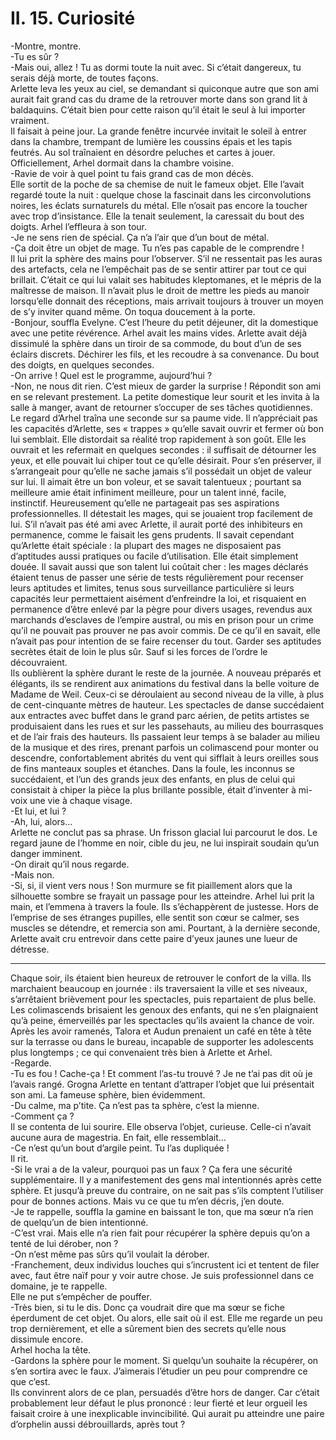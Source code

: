 # II. 15. Curiosité

-Montre, montre.\
-Tu es sûr ?\
-Mais oui, allez ! Tu as dormi toute la nuit avec. Si c’était dangereux, tu serais déjà morte, de toutes façons.\
Arlette leva les yeux au ciel, se demandant si quiconque autre que son ami aurait fait grand cas du drame de la retrouver morte dans son grand lit à baldaquins. C’était bien pour cette raison qu’il était le seul à lui importer vraiment.\
Il faisait à peine jour. La grande fenêtre incurvée invitait le soleil à entrer dans la chambre, trempant de lumière les coussins épais et les tapis feutrés. Au sol traînaient en désordre peluches et cartes à jouer. Officiellement, Arhel dormait dans la chambre voisine.\
-Ravie de voir à quel point tu fais grand cas de mon décès.\
Elle sortit de la poche de sa chemise de nuit le fameux objet. Elle l’avait regardé toute la nuit : quelque chose la fascinait dans les circonvolutions noires, les éclats surnaturels du métal. Elle n’osait pas encore la toucher avec trop d’insistance. Elle la tenait seulement, la caressait du bout des doigts. Arhel l’effleura à son tour.\
-Je ne sens rien de spécial. Ça n’a l’air que d’un bout de métal.\
-Ça doit être un objet de mage. Tu n’es pas capable de le comprendre !\
Il lui prit la sphère des mains pour l’observer. S’il ne ressentait pas les auras des artefacts, cela ne l’empêchait pas de se sentir attirer par tout ce qui brillait. C’était ce qui lui valait ses habitudes kleptomanes, et le mépris de la maîtresse de maison. Il n’avait plus le droit de mettre les pieds au manoir lorsqu’elle donnait des réceptions, mais arrivait toujours à trouver un moyen de s’y inviter quand même. On toqua doucement à la porte.\
-Bonjour, souffla Evelyne. C’est l’heure du petit déjeuner, dit la domestique avec une petite révérence. Arhel avait les mains vides. Arlette avait déjà dissimulé la sphère dans un tiroir de sa commode, du bout d’un de ses éclairs discrets. Déchirer les fils, et les recoudre à sa convenance. Du bout des doigts, en quelques secondes.\
-On arrive ! Quel est le programme, aujourd’hui ?\
-Non, ne nous dit rien. C’est mieux de garder la surprise ! Répondit son ami en se relevant prestement. La petite domestique leur sourit et les invita à la salle à manger, avant de retourner s’occuper de ses tâches quotidiennes.\
Le regard d’Arhel traîna une seconde sur sa paume vide. Il n’appréciait pas les capacités d’Arlette, ses « trappes » qu’elle savait ouvrir et fermer où bon lui semblait. Elle distordait sa réalité trop rapidement à son goût. Elle les ouvrait et les refermait en quelques secondes : il suffisait de détourner les yeux, et elle pouvait lui chiper tout ce qu’elle désirait. Pour s’en préserver, il s’arrangeait pour qu’elle ne sache jamais s’il possédait un objet de valeur sur lui. Il aimait être un bon voleur, et se savait talentueux ; pourtant sa meilleure amie était infiniment meilleure, pour un talent inné, facile, instinctif. Heureusement qu’elle ne partageait pas ses aspirations professionnelles. Il détestait les mages, qui se jouaient trop facilement de lui. S’il n’avait pas été ami avec Arlette, il aurait porté des inhibiteurs en permanence, comme le faisait les gens prudents. Il savait cependant qu’Arlette était spéciale : la plupart des mages ne disposaient pas d’aptitudes aussi pratiques ou facile d’utilisation. Elle était simplement douée. Il savait aussi que son talent lui coûtait cher : les mages déclarés étaient tenus de passer une série de tests régulièrement pour recenser leurs aptitudes et limites, tenus sous surveillance particulière si leurs capacités leur permettaient aisément d’enfreindre la loi, et risquaient en permanence d’être enlevé par la pègre pour divers usages, revendus aux marchands d’esclaves de l’empire austral, ou mis en prison pour un crime qu’il ne pouvait pas prouver ne pas avoir commis. De ce qu’il en savait, elle n’avait pas pour intention de se faire recenser du tout. Garder ses aptitudes secrètes était de loin le plus sûr. Sauf si les forces de l’ordre le découvraient.\
Ils oublièrent la sphère durant le reste de la journée. A nouveau préparés et élégants, ils se rendirent aux animations du festival dans la belle voiture de Madame de Weil. Ceux-ci se déroulaient au second niveau de la ville, à plus de cent-cinquante mètres de hauteur. Les spectacles de danse succédaient aux entractes avec buffet dans le grand parc aérien, de petits artistes se produisaient dans les rues et sur les passehauts, au milieu des bourrasques et de l’air frais des hauteurs. Ils passaient leur temps à se balader au milieu de la musique et des rires, prenant parfois un colimascend pour monter ou descendre, confortablement abrités du vent qui sifflait à leurs oreilles sous de fins manteaux souples et étanches. Dans la foule, les inconnus se succédaient, et l’un des grands jeux des enfants, en plus de celui qui consistait à chiper la pièce la plus brillante possible, était d’inventer à mi-voix une vie à chaque visage.\
-Et lui, et lui ?\
-Ah, lui, alors…\
Arlette ne conclut pas sa phrase. Un frisson glacial lui parcourut le dos. Le regard jaune de l’homme en noir, cible du jeu, ne lui inspirait soudain qu’un danger imminent.\
-On dirait qu’il nous regarde.\
-Mais non.\
-Si, si, il vient vers nous ! Son murmure se fit piaillement alors que la silhouette sombre se frayait un passage pour les atteindre. Arhel lui prit la main, et l’emmena à travers la foule. Ils s’échappèrent de justesse. Hors de l’emprise de ses étranges pupilles, elle sentit son cœur se calmer, ses muscles se détendre, et remercia son ami. Pourtant, à la dernière seconde, Arlette avait cru entrevoir dans cette paire d’yeux jaunes une lueur de détresse.

***

Chaque soir, ils étaient bien heureux de retrouver le confort de la villa. Ils marchaient beaucoup en journée : ils traversaient la ville et ses niveaux, s’arrêtaient brièvement pour les spectacles, puis repartaient de plus belle. Les colimascends brisaient les genoux des enfants, qui ne s’en plaignaient qu’à peine, émerveillés par les spectacles qu’ils avaient la chance de voir. Après les avoir ramenés, Talora et Audun prenaient un café en tête à tête sur la terrasse ou dans le bureau, incapable de supporter les adolescents plus longtemps ; ce qui convenaient très bien à Arlette et Arhel.\
-Regarde.\
-Tu es fou ! Cache-ça ! Et comment l’as-tu trouvé ? Je ne t’ai pas dit où je l’avais rangé. Grogna Arlette en tentant d’attraper l’objet que lui présentait son ami. La fameuse sphère, bien évidemment.\
-Du calme, ma p’tite. Ça n’est pas ta sphère, c’est la mienne.\
-Comment ça ?\
Il se contenta de lui sourire. Elle observa l’objet, curieuse. Celle-ci n’avait aucune aura de magestria. En fait, elle ressemblait…\
-Ce n’est qu’un bout d’argile peint. Tu l’as dupliquée !\
Il rit.\
-Si le vrai a de la valeur, pourquoi pas un faux ? Ça fera une sécurité supplémentaire. Il y a manifestement des gens mal intentionnés après cette sphère. Et jusqu’à preuve du contraire, on ne sait pas s’ils comptent l’utiliser pour de bonnes actions. Mais vu ce que tu m’en décris, j’en doute.\
-Je te rappelle, souffla la gamine en baissant le ton, que ma sœur n’a rien de quelqu’un de bien intentionné.\
-C’est vrai. Mais elle n’a rien fait pour récupérer la sphère depuis qu’on a tenté de lui dérober, non ?\
-On n’est même pas sûrs qu’il voulait la dérober.\
-Franchement, deux individus louches qui s’incrustent ici et tentent de filer avec, faut être naïf pour y voir autre chose. Je suis professionnel dans ce domaine, je te rappelle.\
Elle ne put s’empêcher de pouffer.\
-Très bien, si tu le dis. Donc ça voudrait dire que ma sœur se fiche éperdument de cet objet. Ou alors, elle sait où il est. Elle me regarde un peu trop dernièrement, et elle a sûrement bien des secrets qu’elle nous dissimule encore.\
Arhel hocha la tête.\
-Gardons la sphère pour le moment. Si quelqu’un souhaite la récupérer, on s’en sortira avec le faux. J’aimerais l’étudier un peu pour comprendre ce que c’est.\
Ils convinrent alors de ce plan, persuadés d’être hors de danger. Car c’était probablement leur défaut le plus prononcé : leur fierté et leur orgueil les faisait croire à une inexplicable invincibilité. Qui aurait pu atteindre une paire d’orphelin aussi débrouillards, après tout ?

 
